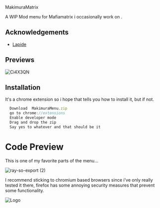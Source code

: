 MakimuraMatrix

 A WIP Mod menu for Mafiamatrix  i occasionally work on . 


## Acknowledgements

 - [Lapide]( https://github.com/nonumbershere)
  


 


 
 

## Previews

 
 
 

 ![Ci4X3QN](https://github.com/TheRyoSaeba/Makimura-Menu/assets/31343426/4e82518a-2e67-451e-bce6-0c4a1bf6667c)


## Installation


It's a chrome extension so i hope that tells you how to install it, but if not. 
```javascript
  Download  MakimuraMenu.zip
  go to chrome://extensions
  Enable developer mode 
  Drag and drop the zip 
  Say yes to whatever and that should be it 
```
  # Code Preview 
  This is one of my favorite parts of the menu...
  
 
 
![ray-so-export (2)](https://github.com/TheRyoSaeba/Makimura-Menu/assets/31343426/b6799b6a-e923-44ed-83bf-8d917056a8dc)

 
I recommend sticking to chromium based browsers since i've only really tested it there, firefox has some annoying security measures that prevent some functionality. 
    
![Logo](https://images-wixmp-ed30a86b8c4ca887773594c2.wixmp.com/f/9aaaf7a6-b1a5-40a3-8eb8-02712a91a568/dd8vnf7-022a0e5d-b702-4e8f-9258-1080c2eeb12e.png?token=eyJ0eXAiOiJKV1QiLCJhbGciOiJIUzI1NiJ9.eyJzdWIiOiJ1cm46YXBwOjdlMGQxODg5ODIyNjQzNzNhNWYwZDQxNWVhMGQyNmUwIiwiaXNzIjoidXJuOmFwcDo3ZTBkMTg4OTgyMjY0MzczYTVmMGQ0MTVlYTBkMjZlMCIsIm9iaiI6W1t7InBhdGgiOiJcL2ZcLzlhYWFmN2E2LWIxYTUtNDBhMy04ZWI4LTAyNzEyYTkxYTU2OFwvZGQ4dm5mNy0wMjJhMGU1ZC1iNzAyLTRlOGYtOTI1OC0xMDgwYzJlZWIxMmUucG5nIn1dXSwiYXVkIjpbInVybjpzZXJ2aWNlOmZpbGUuZG93bmxvYWQiXX0.d-Fg1X87S0SziO1V5FFGQ8nO6fPM_aULNt0cRGNPv3o)
